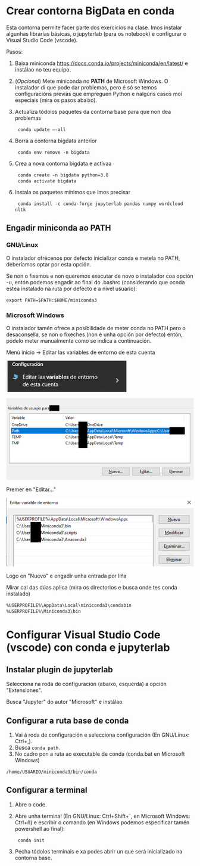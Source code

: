 # Crear contorna BigData en conda

Esta contorna permite facer parte dos exercicios na clase. Imos instalar algunhas librarías básicas, o jupyterlab (para os notebook) e configurar o Visual Studio Code (vscode).

Pasos:

1. Baixa miniconda <https://docs.conda.io/projects/miniconda/en/latest/> e instálao no teu equipo.
2. (*Opcional*) Mete miniconda no **PATH** de Microsoft Windows. O instalador di que pode dar problemas, pero é só se temos configuracións previas que empreguen Python e nalgúns casos moi especiais (mira os pasos abaixo).
3. Actualiza tódolos paquetes da contorna base para que non dea problemas

        conda update –-all

4. Borra a contorna bigdata anterior

        conda env remove -n bigdata

5. Crea a nova contorna bigdata e actívaa

        conda create -n bigdata python=3.8
        conda activate bigdata

6. Instala os paquetes mínimos que imos precisar

        conda install -c conda-forge jupyterlab pandas numpy wordcloud nltk


## Engadir miniconda ao PATH

### GNU/Linux 

O instalador ofrécenos por defecto inicializar conda e metela no PATH, deberíamos optar por esta opción.

Se non o fixemos e non queremos executar de novo o instalador coa opción -u, entón podemos engadir ao final do .bashrc (considerando que ocnda estea instalado na ruta por defecto e a nivel usuario):

~~~~
export PATH=$PATH:$HOME/miniconda3
~~~~

### Microsoft Windows

O instalador tamén ofrece a posibilidade de meter conda no PATH pero o desaconsella, se non o fixeches (non é unha opción por defecto) entón, pódelo meter manualmente como se indica a continuación.

Menú inicio -> Editar las variables de entorno de esta cuenta

![Opción do menú inicio](images/conda-0/0-vars-contorna.png "Editar las variables de entorno de esta cuenta")

![Variables](images/conda-0/1-path.png "Variable PATH usaurio ou sistema")

Premer en "Editar..."

![Editando variables](images/conda-0/2-path.png "Editando variable")

Logo en "Nuevo" e engadir unha entrada por liña

Mirar cal das dúas aplica (mira os directorios e busca onde tes conda instalado)
~~~~
%USERPROFILE%\AppData\Local\miniconda3\condabin
%USERPROFILE%\Miniconda3\bin
~~~~

# Configurar Visual Studio Code (vscode) con conda e jupyterlab

## Instalar plugin de jupyterlab

Selecciona na roda de configuración (abaixo, esquerda) a opción "Extensiones".

Busca "Jupyter" do autor "Microsoft" e instálao.

## Configurar a ruta base de conda

1. Vai á roda de configuración e selecciona configuración (En GNU/Linux: Ctrl+,).
2. Busca `conda path`.
3. No cadro pon a ruta ao executable de conda (conda.bat en Microsoft Windows)

~~~~
/home/USUARIO/miniconda3/bin/conda
~~~~

## Configurar a terminal


1. Abre o code.
2. Abre unha terminal (En GNU/Linux: Ctrl+Shift+`, en Microsoft Windows: Ctrl+ñ) e escribir o comando (en Windows podemos especificar tamén powershell ao final):

        conda init


3. Pecha tódolos terminais e xa podes abrir un que será inicializado na contorna base.